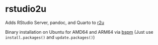 # rstudio2u

Adds RStudio Server, pandoc, and Quarto to [r2u](https://github.com/rocker-org/r2u)

Binary installation on Ubuntu for AMD64 and ARM64 via [bspm](https://cloud.r-project.org/package=bspm)
(Just use `install.packages()` and `update.packages()`)

